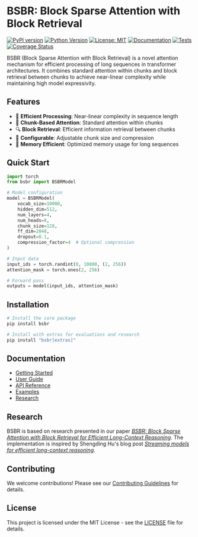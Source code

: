 # BSBR: Block Sparse Attention with Block Retrieval

[![PyPI version](https://badge.fury.io/py/bsbr.svg)](https://badge.fury.io/py/bsbr)
[![Python Version](https://img.shields.io/pypi/pyversions/bsbr.svg)](https://pypi.org/project/bsbr/)
[![License: MIT](https://img.shields.io/badge/License-MIT-yellow.svg)](https://opensource.org/licenses/MIT)
[![Documentation](https://github.com/JacobFV/bsbr/actions/workflows/docs.yml/badge.svg)](https://github.com/JacobFV/bsbr/actions/workflows/docs.yml)
[![Tests](https://github.com/JacobFV/bsbr/actions/workflows/tests.yml/badge.svg)](https://github.com/JacobFV/bsbr/actions/workflows/tests.yml)
[![Coverage Status](https://coveralls.io/repos/github/JacobFV/bsbr/badge.svg?branch=main)](https://coveralls.io/github/JacobFV/bsbr?branch=main)

BSBR (Block Sparse Attention with Block Retrieval) is a novel attention mechanism for efficient processing of long sequences in transformer architectures. It combines standard attention within chunks and block retrieval between chunks to achieve near-linear complexity while maintaining high model expressivity.

## Features

- 🔄 **Efficient Processing**: Near-linear complexity in sequence length
- 🧩 **Chunk-Based Attention**: Standard attention within chunks
- 🔍 **Block Retrieval**: Efficient information retrieval between chunks
- 🎯 **Configurable**: Adjustable chunk size and compression
- 💾 **Memory Efficient**: Optimized memory usage for long sequences

## Quick Start

```python
import torch
from bsbr import BSBRModel

# Model configuration
model = BSBRModel(
    vocab_size=10000,
    hidden_dim=512,
    num_layers=4,
    num_heads=8,
    chunk_size=128,
    ff_dim=2048,
    dropout=0.1,
    compression_factor=4  # Optional compression
)

# Input data
input_ids = torch.randint(0, 10000, (2, 256))
attention_mask = torch.ones(2, 256)

# Forward pass
outputs = model(input_ids, attention_mask)
```

## Installation

```bash
# Install the core package
pip install bsbr

# Install with extras for evaluations and research
pip install "bsbr[extras]"
```

## Documentation

- [Getting Started](getting-started/installation.md)
- [User Guide](user-guide/core-concepts.md)
- [API Reference](api/bsbr.md)
- [Examples](examples/basic_usage.md)
- [Research](research/background.md)

## Research

BSBR is based on research presented in our paper [*BSBR: Block Sparse Attention with Block Retrieval for Efficient Long-Context Reasoning*](research/background.md). The implementation is inspired by Shengding Hu's blog post [*Streaming models for efficient long-context reasoning*](https://shengdinghu.github.io/blogs/streaming_model/).

## Contributing

We welcome contributions! Please see our [Contributing Guidelines](https://github.com/JacobFV/bsbr/blob/main/CONTRIBUTING.md) for details.

## License

This project is licensed under the MIT License - see the [LICENSE](https://github.com/JacobFV/bsbr/blob/main/LICENSE) file for details. 